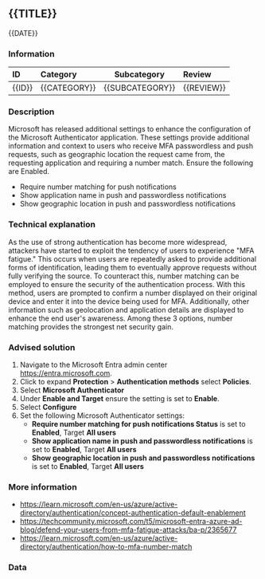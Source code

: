 ## {{TITLE}}

{{DATE}}

###  Information

| ID     | Category     | Subcategory     | Review     |
| :----- | :----------- | --------------- | :--------- |
| {{ID}} | {{CATEGORY}} | {{SUBCATEGORY}} | {{REVIEW}} |

### Description

Microsoft has released additional settings to enhance the configuration of the Microsoft Authenticator application. These settings provide additional information and context to users who receive MFA passwordless and push requests, such as geographic location the request came from, the requesting application and requiring a number match.
Ensure the following are Enabled.

- Require number matching for push notifications
- Show application name in push and passwordless notifications
- Show geographic location in push and passwordless notifications

### Technical explanation

As the use of strong authentication has become more widespread, attackers have started to exploit the tendency of users to experience "MFA fatigue." This occurs when users are repeatedly asked to provide additional forms of identification, leading them to eventually approve requests without fully verifying the source. To counteract this, number matching can be employed to ensure the security of the authentication process. With this method, users are prompted to confirm a number displayed on their original device and enter it into the device being used for MFA. Additionally, other information such as geolocation and application details are displayed to enhance the end user's awareness. Among these 3 options, number matching provides the strongest net security gain.

### Advised solution

1. Navigate to the Microsoft Entra admin center https://entra.microsoft.com.
2. Click to expand **Protection** > **Authentication methods** select **Policies**.
3. Select **Microsoft Authenticator**
4. Under **Enable and Target** ensure the setting is set to **Enable**.
5. Select **Configure**
6. Set the following Microsoft Authenticator settings:
   - **Require number matching for push notifications Status** is set to **Enabled**, Target **All users**
   - **Show application name in push and passwordless notifications** is set to **Enabled**, Target **All users**
   - **Show geographic location in push and passwordless notifications** is set to **Enabled**, Target **All users**

### More information

- https://learn.microsoft.com/en-us/azure/active-directory/authentication/concept-authentication-default-enablement
- https://techcommunity.microsoft.com/t5/microsoft-entra-azure-ad-blog/defend-your-users-from-mfa-fatigue-attacks/ba-p/2365677
- https://learn.microsoft.com/en-us/azure/active-directory/authentication/how-to-mfa-number-match

### Data